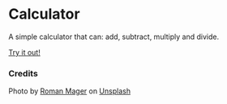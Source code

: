 # Calculator
A  simple calculator that can: add, subtract, multiply and divide.

<a href='https://kessius00.github.io/Calculator/'> Try it out! </a>




### Credits
Photo by <a href="https://unsplash.com/@roman_lazygeek?utm_source=unsplash&utm_medium=referral&utm_content=creditCopyText">Roman Mager</a> on <a href="https://unsplash.com/s/photos/math?utm_source=unsplash&utm_medium=referral&utm_content=creditCopyText">Unsplash</a>
  

